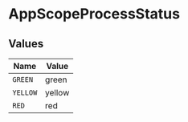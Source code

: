 # AppScopeProcessStatus


## Values

| Name     | Value    |
| -------- | -------- |
| `GREEN`  | green    |
| `YELLOW` | yellow   |
| `RED`    | red      |